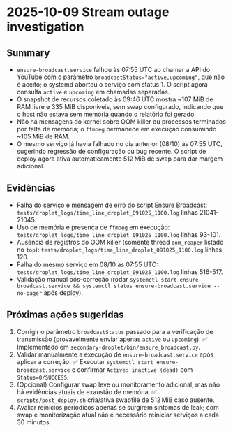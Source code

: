 # 2025-10-09 Stream outage investigation

## Summary
- `ensure-broadcast.service` falhou às 07:55 UTC ao chamar a API do YouTube com o parâmetro `broadcastStatus="active,upcoming"`, que não é aceito; o systemd abortou o serviço com status 1. O script agora consulta `active` e `upcoming` em chamadas separadas.
- O snapshot de recursos coletado às 09:46 UTC mostra ~107 MiB de RAM livre e 335 MiB disponíveis, sem swap configurado, indicando que o host não estava sem memória quando o relatório foi gerado.
- Não há mensagens do kernel sobre OOM killer ou processos terminados por falta de memória; o `ffmpeg` permanece em execução consumindo ~105 MiB de RAM.
- O mesmo serviço já havia falhado no dia anterior (08/10) às 07:55 UTC, sugerindo regressão de configuração ou bug recente. O script de deploy agora ativa automaticamente 512 MiB de swap para dar margem adicional.

## Evidências
- Falha do serviço e mensagem de erro do script Ensure Broadcast: `tests/droplet_logs/time_line_droplet_091025_1100.log` linhas 21041-21045.
- Uso de memória e presença de `ffmpeg` em execução: `tests/droplet_logs/time_line_droplet_091025_1100.log` linhas 93-101.
- Ausência de registros do OOM killer (somente thread `oom_reaper` listado no `top`): `tests/droplet_logs/time_line_droplet_091025_1100.log` linhas 120.
- Falha do mesmo serviço em 08/10 às 07:55 UTC: `tests/droplet_logs/time_line_droplet_091025_1100.log` linhas 516-517.
- Validação manual pós-correção (rodar `systemctl start ensure-broadcast.service && systemctl status ensure-broadcast.service --no-pager` após deploy).

## Próximas ações sugeridas
1. Corrigir o parâmetro `broadcastStatus` passado para a verificação de transmissão (provavelmente enviar apenas `active` ou `upcoming`). ✅ Implementado em `secondary-droplet/bin/ensure_broadcast.py`.
2. Validar manualmente a execução de `ensure-broadcast.service` após aplicar a correção. ✅ Executar `systemctl start ensure-broadcast.service` e confirmar `Active: inactive (dead)` com `Status=0/SUCCESS`.
3. (Opcional) Configurar swap leve ou monitoramento adicional, mas não há evidências atuais de exaustão de memória. ✅ `scripts/post_deploy.sh` cria/ativa swapfile de 512 MiB caso ausente.
4. Avaliar reinícios periódicos apenas se surgirem sintomas de leak; com swap e monitorização atual não é necessário reiniciar serviços a cada 30 minutos.
